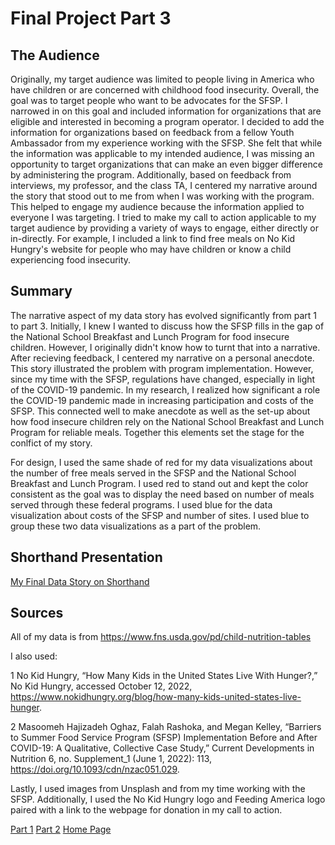 # Final Project Part 3
## The Audience
Originally, my target audience was limited to people living in America who have children or are concerned with childhood food insecurity. Overall, the goal was to target people who want to be advocates for the SFSP. I narrowed in on this goal and included information for organizations that are eligible and interested in becoming a program operator. I decided to add the information for organizations based on feedback from a fellow Youth Ambassador from my experience working with the SFSP. She felt that while the information was applicable to my intended audience, I was missing an opportunity to target organizations that can make an even bigger difference by administering the program. 
Additionally, based on feedback from interviews, my professor, and the class TA, I centered my narrative around the story that stood out to me from when I was working with the program. This helped to engage my audience because the information applied to everyone I was targeting.
I tried to make my call to action applicable to my target audience by providing a variety of ways to engage, either directly or in-directly. For example, I included a link to find free meals on No Kid Hungry's website for people who may have children or know a child experiencing food insecurity.

## Summary
The narrative aspect of my data story has evolved significantly from part 1 to part 3. Initially, I knew I wanted to discuss how the  SFSP fills in the gap of the National School Breakfast and Lunch Program for food insecure children. However, I originally didn't know how to turnt that into a narrative. After recieving feedback, I centered my narrative on a personal anecdote. This story illustrated the problem with program implementation. However, since my time with the SFSP, regulations have changed, especially in light of the COVID-19 pandemic. In my research, I realized how significant a role the COVID-19 pandemic made in increasing participation and costs of the SFSP. This connected well to make anecdote as well as the set-up about how food insecure children rely on the National School Breakfast and Lunch Program for reliable meals. Together this elements set the stage for the conlfict of my story.

For design, I used the same shade of red for my data visualizations about the number of free meals served in the SFSP and 
the National School Breakfast and Lunch Program. I used red to stand out and kept the color consistent as the goal was to display the need based on number of meals served through these federal programs. I used blue for the data visualization about costs of the SFSP and number of sites. I used blue to group these two data visualizations as a part of the problem. 

## Shorthand Presentation
[My Final Data Story on Shorthand](https://carnegiemellon.shorthandstories.com/advocating-for-the-summer-food-service-program/index.html)

## Sources 
All of my data is from https://www.fns.usda.gov/pd/child-nutrition-tables

I also used:

1 No Kid Hungry, “How Many Kids in the United States Live With Hunger?,” No Kid Hungry, accessed October 12, 2022, https://www.nokidhungry.org/blog/how-many-kids-united-states-live-hunger.

2 Masoomeh Hajizadeh Oghaz, Falah Rashoka, and Megan Kelley, “Barriers to Summer Food Service Program (SFSP) Implementation Before and After COVID-19: A Qualitative, Collective Case Study,” Current Developments in Nutrition 6, no. Supplement_1 (June 1, 2022): 113, https://doi.org/10.1093/cdn/nzac051.029.

Lastly, I used images from Unsplash and from my time working with the SFSP. Additionally, I used the No Kid Hungry logo and Feeding America logo paired with a link to the webpage for donation in my call to action.

[Part 1](https://Cblue19.github.io/Casaus-Portfolio/Part1.html)
[Part 2](https://Cblue19.github.io/Casaus-Portfolio/Part2.html)
[Home Page]( https://cblue19.github.io/Casaus-Portfolio/)
